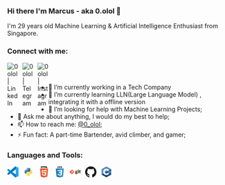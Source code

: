 ### Hi there I'm Marcus - aka 0.olol  👋

I'm 29 years old Machine Learning & Artificial Intelligence Enthusiast from Singapore.  

### Connect with me:

<!-- <a href="https://twitter.com/0_olol2">
<img align="left" alt="0olol | Twitter" width="25px" src="https://cdn.jsdelivr.net/npm/simple-icons@v3/icons/twitter.svg" />
</a> -->

<a href="https://www.linkedin.com/in/kwok-marcus-4223b3195/">
<img align="left"  alt="0olol | LinkedIn" width="25px" style="padding-right: 10px;" src="https://cdn.jsdelivr.net/npm/simple-icons@v3/icons/linkedin.svg" />
</a>
    
<a href="https://t.me/O_olol94">
<img align="left"  alt="0olol | Telegram" width="25px" style="padding-right: 10px;" src="https://cdn.jsdelivr.net/npm/simple-icons@v3/icons/telegram.svg" />
</a>

<a href="https://www.instagram.com/0_olol/">
<img align="left"  alt="0olol | Instagram" width="25px" src="https://cdn.jsdelivr.net/npm/simple-icons@v3/icons/instagram.svg" />
</a>

</br>
</br>

- 🔭 I’m currently working in a Tech Company
- 🌱 I’m currently learning LLN(Large Language Model) , integrating it with a offline version <!-- - 👯 I’m looking to collaborate on ... -->
- 🤔 I’m looking for help with Machine Learning Projects;
- 💬 Ask me about anything, I would do my best to help;
- 📫 How to reach me: [@0_olol](https://www.instagram.com/0_olol/);
- ⚡ Fun fact: A part-time Bartender, avid climber, and gamer;

### Languages and Tools:

<img align="left" alt="Visual Studio Code" width="26px" style="padding-right: 10px;" src="https://raw.githubusercontent.com/github/explore/80688e429a7d4ef2fca1e82350fe8e3517d3494d/topics/visual-studio-code/visual-studio-code.png" />

<img align="left" alt="Pyhton" width="26px" style="padding-right: 10px;" src="https://raw.githubusercontent.com/github/explore/80688e429a7d4ef2fca1e82350fe8e3517d3494d/topics/python/python.png" />

<img align="left" alt="HTML5" width="26px" style="padding-right: 10px;" src="https://raw.githubusercontent.com/github/explore/80688e429a7d4ef2fca1e82350fe8e3517d3494d/topics/html/html.png" />

<img align="left" alt="CSS3" width="26px" style="padding-right: 10px;" src="https://raw.githubusercontent.com/github/explore/80688e429a7d4ef2fca1e82350fe8e3517d3494d/topics/css/css.png" />

<img align="left" alt="Git" width="26px" style="padding-right: 10px;" src="https://raw.githubusercontent.com/github/explore/80688e429a7d4ef2fca1e82350fe8e3517d3494d/topics/git/git.png" />

<img align="left" alt="GitHub" width="26px" style="padding-right: 10px;" src="https://raw.githubusercontent.com/github/explore/78df643247d429f6cc873026c0622819ad797942/topics/github/github.png" />

<img align="left" alt="CPP" width="26px" style="padding-right: 10px;" src="https://raw.githubusercontent.com/github/explore/80688e429a7d4ef2fca1e82350fe8e3517d3494d/topics/cpp/cpp.png" />

